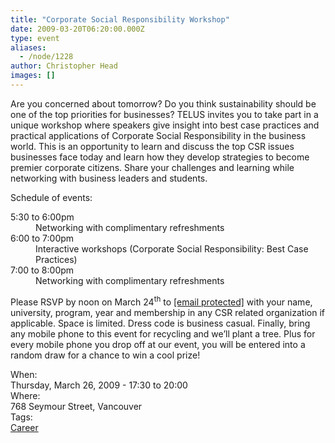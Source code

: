 ```yaml
---
title: "Corporate Social Responsibility Workshop"
date: 2009-03-20T06:20:00.000Z
type: event
aliases:
  - /node/1228
author: Christopher Head
images: []
---
```


<div class="field field-name-body field-type-text-with-summary field-label-hidden"><div class="field-items"><div class="field-item even"><p>Are you concerned about tomorrow? Do you think sustainability should be one of the top priorities for businesses? TELUS invites you to take part in a unique workshop where speakers give insight into best case practices and practical applications of Corporate Social Responsibility in the business world. This is an opportunity to learn and discuss the top CSR issues businesses face today and learn how they develop strategies to become premier corporate citizens. Share your challenges and learning while networking with business leaders and students.</p>
<p>Schedule of events:</p>
<dl>
<dt>5:30 to 6:00pm</dt>
<dd>Networking with complimentary refreshments</dd>
<dt>6:00 to 7:00pm</dt>
<dd>Interactive workshops (Corporate Social Responsibility: Best Case Practices)</dd>
<dt>7:00 to 8:00pm</dt>
<dd>Networking with complimentary refreshments</dd>
</dl>
<p>Please RSVP by noon on March 24<sup>th</sup> to <a href="/cdn-cgi/l/email-protection#bcd2ddd8d5dd92d7d5ced7d0ddd2d8fcc8d9d0c9cf92dfd3d1"><span class="__cf_email__" data-cfemail="bbd5dadfd2da95d0d2c9d0d7dad5dffbcfded7cec895d8d4d6">[email&#xA0;protected]</span></a> with your name, university, program, year and membership in any CSR related organization if applicable. Space is limited. Dress code is business casual. Finally, bring any mobile phone to this event for recycling and we&#x2019;ll plant a tree. Plus for every mobile phone you drop off at our event, you will be entered into a random draw for a chance to win a cool prize!</p>
</div></div></div><div class="field field-name-field-dates field-type-datetime field-label-above"><div class="field-label">When:&#xA0;</div><div class="field-items"><div class="field-item even"><span class="date-display-single">Thursday, March 26, 2009 - <span class="date-display-range"><span class="date-display-start">17:30</span> to <span class="date-display-end">20:00</span></span></span></div></div></div><div class="field field-name-field-location field-type-text field-label-above"><div class="field-label">Where:&#xA0;</div><div class="field-items"><div class="field-item even">768 Seymour Street, Vancouver</div></div></div>    <footer>
    <div class="field field-name-field-tags field-type-taxonomy-term-reference field-label-above"><div class="field-label">Tags:&#xA0;</div><div class="field-items"><div class="field-item even"><a href="/career">Career</a></div></div></div>      </footer>